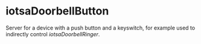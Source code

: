 # iotsaDoorbellButton

Server for a device with a push button and a keyswitch, for example used to indirectly control _iotsaDoorbellRinger_.

